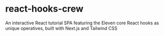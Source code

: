# react-hooks-crew
An interactive React tutorial SPA featuring the Eleven core React hooks as unique operatives, built with Next.js and Tailwind CSS
